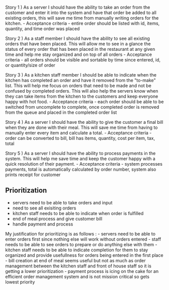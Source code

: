 
Story 1 ) 
    As a server I should have the ability to take an order from the customer and enter it into the system and have that order be added to all existing orders, this will save me time from manually writing orders for the kitchen.
        - Acceptance criteria
            - entire order should be listed with id, items, quantity, and time order was placed

Story 2 ) 
    As a staff member I should have the ability to see all existing orders that have been placed. This will allow me to see in a glance the status of every order that has been placed in the restaurant at any given time and help me stay organized and on top of all orders
        - Acceptance criteria
            - all orders should be visible and sortable by time since entered, id, or quantity/size of order

Story 3 ) 
    As a kitchen staff member I should be able to indicate when the kitchen has completed an order and have it removed from the "to-make" list. This will help me focus on orders that need to be made and not be confused by completed orders. This will also help the servers know when they can take items from the kitchen to the customers and keep everyone happy with hot food. 
        - Acceptance criteria
            - each order should be able to be switched from uncomplete to complete, once completed order is removed from the queue and placed in the completed order list

Story 4 ) 
    As a server I should have the ability to give the customer a final bill when they are done with their meal. This will save me time from having to manually enter every item and calculate a total. 
        - Acceptance criteria
            - order can be converted to bill, bill has items, quantity, cost per item, tax, total

Story 5 ) 
    As a server I should have the ability to process payments in the system. This will help me save time and keep the customer happy with a quick resolution of their payment. 
        - Acceptance criteria
            - system processes payments, total is automatically calculated by order number, system also prints receipt for customer
    
    
    
## Prioritization
- servers need to be able to take orders and input
- need to see all exisiting orders
- kitchen staff needs to be able to indicate when order is fulfilled
- end of meal process and give customer bill
- handle payment and process


My justification for prioritizing is as follows : 
    - servers need to be able to enter orders first since nothing else will work without orders entered
    - staff needs to be able to see orders to prepare or do anything else with them
    - kitchen staff needs to be able to indicate completion for them to stay organized and provide usefullness for orders being entered in the first place
    - bill creation at end of meal seems useful but not as much as order management between the kitchen staff and front of house staff so it is getting a lower prioritization 
    - payment process is icing on the cake for an efficient order management system and is not mission critical so gets lowest priority
